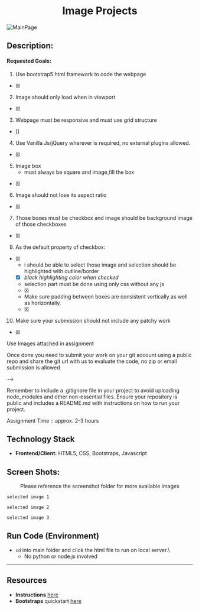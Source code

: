 <h1 align="center">Image Projects</h1>

![MainPage](https://github.com/Nelson00011/bitBucket/assets/112737682/e7bca1e5-2d2d-41d0-b61b-9b4f2b8d374d)

## Description:
#### Requested Goals:
1. Use bootstrap5 html framework to code the webpage
- [x]
2. Image should only load when in viewport
- [X]
3. Webpage must be responsive and must use grid structure
- []
4. Use Vanilla Js/jQuery wherever is required, no external plugins allowed.
- [X]
5. Image box
    - must always be square and image,fill the box
- [X]
6. Image should not lose its aspect ratio
- [X]
7. Those boxes must be checkbox and image should be background image of those checkboxes
- [X]
9. As the default property of checkbox:
- [X]
    - i should be able to select those image and selection should be highlighted with outline/border
    - [X] *black highlighting color when checked*
    - selection part must be done using only css without any js
     - [X]
    - Make sure padding between boxes are consistent vertically as well as horizontally.
     - [X]
10. Make sure your submission should not include any patchy work
 - [X]

Use Images attached in assignment

Once done you need to submit your work on your git account using a public repo and share the git url with us to evaluate the code, no zip or email submission is allowed

<!-- Project structure should look something like this,  just a prototype -

<!-- assignment/
│
├── src/
│ ├── js/
│ │ └── script.js
│ ├── scss/
│ │ └── styles.scss
│ └── index.html
│
├── dist/
│ ├── css/
│ │ └── styles.css
│ ├── js/
│ │ └── script.js
│ └── index.html
│
├── package.json
└── Gruntfile.js --> -->

Remember to include a .gitignore file in your project to avoid uploading node_modules and other non-essential files.
Ensure your repository is public and includes a README.md with instructions on how to run your project.

Assignment Time :: approx. 2-3 hours

## Technology Stack
- **Frontend/Client:** HTML5, CSS, Bootstraps, Javascript

## Screen Shots:
<p align="center">Please reference the screenshot folder for more available images</p>

`selected image 1`

`selected image 2`

`selected image 3`

## Run Code (Environment)
- `cd` into main folder and click the html file to run on local server.\
    - No python or node.js involved

--------------------------
## Resources

- **Instructions** [here](https://bitbucket.org/shankaran/image-library/src/main/assignment.txt)
- **Bootstraps** quickstart [here](https://getbootstrap.com/docs/5.3/getting-started/introduction/#quick-start)

<!-- 
### TODO stx: 
Future Structure (stx):

Use any images or can use below images (all images must be used) , reuse images to fill the page, page must have alteast 20 images

1. https://acre-image-collections.s3.amazonaws.com/image-6578722caea701702392364_medium.jpg
2. https://acre-images.s3.amazonaws.com/image-5ac62b9e561041522936734_medium.jpeg
3. https://acre-images.s3.amazonaws.com/image-5acac631504581523238449_medium.jpeg
4. https://acre-image-collections.s3.amazonaws.com/image-65787222618211702392354_medium.jpg
5. https://acre-image-collections.s3.amazonaws.com/image-657872175b22e1702392343_medium.jpg
6. https://acre-image-collections.s3.amazonaws.com/image-657871ff7d8401702392319_medium.jpg
7. https://acre-image-collections.s3.amazonaws.com/image-6576286c7c4b61702242412_medium.jpg
8. https://acre-image-collections.s3.amazonaws.com/image-6578af5f9af671702408031_medium.jpg
9. https://acre-images.s3.amazonaws.com/image-5b01cdf4b2e9a1526844916.jpg


Notes:
- connected bootstraps and css pages
- CSS to change the CLASS single from Pink to Grey when check box is marked...
- repeat for all rows. 
- Fix the styling and submit! 
-->
